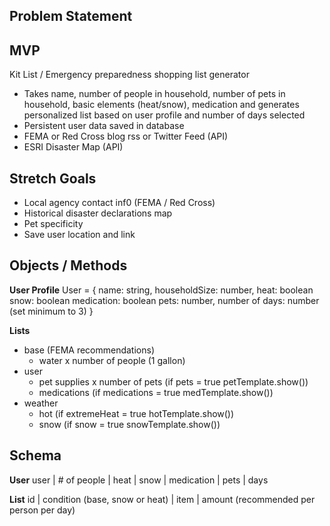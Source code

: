 ## Problem Statement



## MVP
Kit List / Emergency preparedness shopping list generator
- Takes name, number of people in household, number of pets in household, basic elements (heat/snow), medication and generates personalized list based on user profile and number of days selected
- Persistent user data saved in database
- FEMA or Red Cross blog rss or Twitter Feed (API)
- ESRI Disaster Map (API)


## Stretch Goals
- Local agency contact inf0 (FEMA / Red Cross)
- Historical disaster declarations map
- Pet specificity
- Save user location and link  


## Objects / Methods

**User Profile**
User = {
    name: string,
    householdSize: number,
    heat: boolean
    snow: boolean
    medication: boolean
    pets: number,
    number of days: number (set minimum to 3)
    }

**Lists**
- base (FEMA recommendations)
    - water x number of people (1 gallon)
- user 
    - pet supplies x number of pets (if pets = true petTemplate.show())
    - medications (if medications = true medTemplate.show())
- weather
    - hot (if extremeHeat = true hotTemplate.show())
    - snow (if snow = true snowTemplate.show())


## Schema
**User**
user | # of people | heat | snow | medication | pets | days

**List**
id | condition (base, snow or heat) | item | amount (recommended per person per day)
